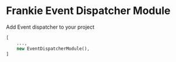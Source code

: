 # Frankie Event Dispatcher Module

Add Event dispatcher to your project

```php
[
    ...,
    new EventDispatcherModule(),
]
```

